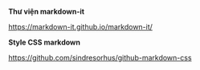 **Thư viện markdown-it**

https://markdown-it.github.io/markdown-it/

**Style CSS markdown**

https://github.com/sindresorhus/github-markdown-css
